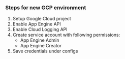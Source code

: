 ### Steps for new GCP environment

1. Setup Google Cloud project
2. Enable App Engine API
3. Enable Cloud Logging API
4. Create service account with following permissions:
    - App Engine Admin
    - App Engine Creator
5. Save credentials under configs
